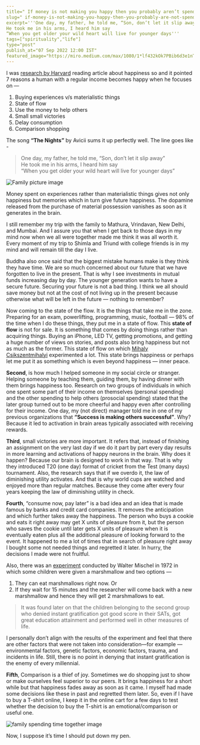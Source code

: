 ```yaml
---
title=" If money is not making you happy then you probably aren’t spending it right"
slug=" if-money-is-not-making-you-happy-then-you-probably-are-not-spending-it-right"
excerpt='''One day, my father, he told me, “Son, don’t let it slip away”  
He took me in his arms, I heard him say  
“When you get older your wild heart will live for younger days'''
tags=["spirituality","life"]
type="post"
publish_at="07 Sep 2022 12:00 IST"
featured_image="https://miro.medium.com/max/1080/1*lf432kOk7PBib6d3e1nTJQ.png"
---
```


I was [research by Harvard](https://scholar.harvard.edu/files/danielgilbert/files/if-money-doesnt-make-you-happy.nov-12-20101.pdf) reading article about happiness so and it pointed 7 reasons a human with a regular income becomes happy when he focuses on —

1. Buying experiences v/s materialistic things  
2. State of flow  
3. Use the money to help others  
4. Small small victories  
5. Delay consumption  
6. Comparison shopping

The song **“The Nights”** by Avicii sums it up perfectly well. The line goes like -

> One day, my father, he told me, “Son, don’t let it slip away”  
> He took me in his arms, I heard him say  
> “When you get older your wild heart will live for younger days”

![Family picture image](https://miro.medium.com/max/1080/1*lf432kOk7PBib6d3e1nTJQ.png)



Money spent on experiences rather than materialistic things gives not only happiness but memories which in turn give future happiness. The dopamine released from the purchase of material possession vanishes as soon as it generates in the brain.

I still remember my trip with the family to Mathura, Vrindavan, New Delhi, and Mumbai. And I assure you that when I get back to those days in my mind now when we all were together made me think it was all worth it. Every moment of my trip to Shimla and Triund with college friends is in my mind and will remain till the day I live.

Buddha also once said that the biggest mistake humans make is they think they have time. We are so much concerned about our future that we have forgotten to live in the present. That is why I see investments in mutual funds increasing day by day. The younger generation wants to have a secure future. Securing your future is not a bad thing. I think we all should save money but not at the cost of not living up in the present because otherwise what will be left in the future — nothing to remember?

Now coming to the state of the flow. It is the things that take me in the zone. Preparing for an exam, powerlifting, programming, music, football — 98% of the time when I do these things, they put me in a state of flow. This **state of flow** is not for sale. It is something that comes by doing things rather than acquiring things. Buying an iPhone, LED TV, getting promotions, and getting a huge number of views on stories, and posts also bring happiness but not as much as the former. This state of flow on which [Mihaly Csikszentmihalyi](https://en.wikipedia.org/wiki/Mihaly_Csikszentmihalyi) experimented a lot. This state brings happiness or perhaps let me put it as something which is even beyond happiness — inner peace.

**Second**, is how much I helped someone in my social circle or stranger. Helping someone by teaching them, guiding them, by having dinner with them brings happiness too. Research on two groups of individuals in which one spent some part of their income on themselves (personal spending) and the other spending to help others (prosocial spending) stated that the later group turned out to be more cheerful and happy even after controlling for their income. One day, my (not direct) manager told me in one of my previous organizations that **“Success is making others successful”**. Why? Because it led to activation in brain areas typically associated with receiving rewards.

**Third**, small victories are more important. It refers that, instead of finishing an assignment on the very last day if we do it part by part every day results in more learning and activations of happy neurons in the brain. Why does it happen? Because our brain is designed to work in that way. That is why they introduced T20 (one day) format of cricket from the Test (many days) tournament. Also, the research says that if we overdo it, the law of diminishing utility activates. And that is why world cups are watched and enjoyed more than regular matches. Because they come after every four years keeping the law of diminishing utility in check.

**Fourth**, “consume now, pay later” is a bad idea and an idea that is made famous by banks and credit card companies. It removes the anticipation and which further takes away the happiness. The person who buys a cookie and eats it right away may get X units of pleasure from it, but the person who saves the cookie until later gets X units of pleasure when it is eventually eaten plus all the additional pleasure of looking forward to the event. It happened to me a lot of times that in search of pleasure right away I bought some not needed things and regretted it later. In hurry, the decisions I made were not fruitful.

Also, there was an [experiment](https://en.wikipedia.org/wiki/Stanford_marshmallow_experiment) conducted by Walter Mischel in 1972 in which some children were given a marshmallow and two options —  
1. They can eat marshmallows right now. Or  
2. If they wait for 15 minutes and the researcher will come back with a new marshmallow and hence they will get 2 marshmallows to eat.

> It was found later on that the children belonging to the second group who denied instant gratification got good score in their SATs, got great education attainment and performed well in other measures of life.

I personally don’t align with the results of the experiment and feel that there are other factors that were not taken into consideration—for example — environmental factors, genetic factors, economic factors, trauma, and incidents in life. Still, there is no point in denying that instant gratification is the enemy of every millennial.

**Fifth**, Comparison is a thief of joy. Sometimes we do shopping just to show or make ourselves feel superior to our peers. It brings happiness for a short while but that happiness fades away as soon as it came. I myself had made some decisions like these in past and regretted them later. So, even if I have to buy a T-shirt online, I keep it in the online cart for a few days to test whether the decision to buy the T-shirt is an emotional/comparison or useful one.

![family spending time together image](https://miro.medium.com/max/1080/1*9wMa_cAi29bRPfu74Vdewg.png)

Now, I suppose it’s time I should put down my pen.